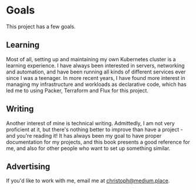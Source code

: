 # Goals

This project has a few goals.

## Learning

Most of all, setting up and maintaining my own Kubernetes cluster is a learning experience. I have always been interested in servers, networking and automation, and have been running all kinds of different services ever since I was a teenager. In more recent years, I have found more interest in managing my infrastructure and workloads as declarative code, which has led me to using Packer, Terraform and Flux for this project.

## Writing

Another interest of mine is technical writing. Admittedly, I am not very proficient at it, but there's nothing better to improve than have a project - and you're reading it! It has always been my goal to have proper documentation for my projects, and this book presents a good reference for me, and also for other people who want to set up something similar.

## Advertising

If you'd like to work with me, email me at christoph@medium.place.
